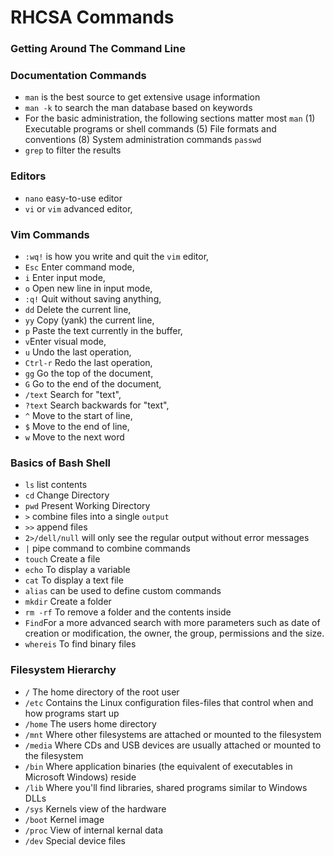 # RHCSA Commands
### Getting Around The Command Line
### Documentation Commands
 - `man` is the best source to get extensive usage information
 - `man -k` to search the man database based on keywords
 - For the basic administration, the following sections matter most `man` (1) Executable programs or shell commands (5) File formats and conventions (8) System administration commands `passwd` 
- `grep` to filter the results

### Editors
 - `nano` easy-to-use editor
 - `vi` or `vim` advanced editor,

### Vim Commands 

 - `:wq!` is how you write and quit the `vim` editor,
 - `Esc` Enter command mode,
 - `i` Enter input mode,
 - `o` Open new line in input mode,
 - `:q!` Quit without saving anything,
 - `dd` Delete the current line,
 - `yy` Copy (yank) the current line,
 - `p` Paste the text currently in the buffer,
 - `v`Enter visual mode,
 - `u` Undo the last operation,
 - `Ctrl-r` Redo the last operation,
 - `gg` Go the top of the document,
 - `G` Go to the end of the document,
 - `/text` Search for "text",
 - `?text` Search backwards for "text",
 - `^` Move to the start of line,
 - `$` Move to the end of line,
 - `w` Move to the next word

### Basics of Bash Shell

- `ls` list contents
- `cd` Change Directory
- `pwd` Present Working Directory
-  `>` combine files into a single `output`
-  `>>` append files
-  `2>/dell/null` will only see the regular output without error messages
-  `|` pipe command to combine commands
-  `touch` Create a file
-  `echo` To display a variable
-  `cat` To display a text file
-  `alias` can be used to define custom commands
-  `mkdir` Create a folder
-  `rm -rf` To remove a folder and the contents inside
-  `Find`For a more advanced search with more parameters such as date of creation or modification, the owner, the group, permissions and the size. 
-  `whereis` To find binary files

### Filesystem Hierarchy

- `/` The home directory of the root user
- `/etc` Contains the Linux configuration files-files that control when and how programs start up
- `/home` The users home directory
- `/mnt` Where other filesystems are attached or mounted to the filesystem
- `/media` Where CDs and USB devices are usually attached or mounted to the filesystem
- `/bin` Where application binaries (the equivalent of executables in Microsoft Windows) reside
- `/lib` Where you'll find libraries, shared programs similar to Windows DLLs
- `/sys` Kernels view of the hardware
- `/boot` Kernel image
- `/proc` View of internal kernal data
- `/dev` Special device files
